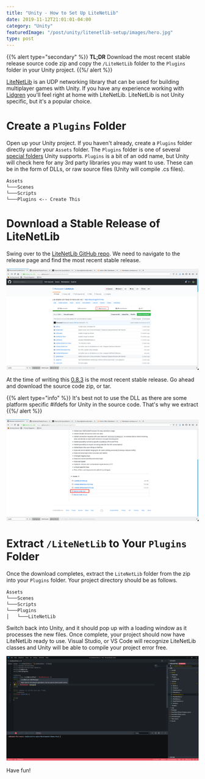 ```yaml
---
title: "Unity - How to Set Up LiteNetLib"
date: 2019-11-12T21:01:01-04:00
category: "Unity"
featuredImage: "/post/unity/litenetlib-setup/images/hero.jpg"
type: post
---
```


{{% alert type="secondary" %}}
**TL;DR** Download the most recent stable release source code zip and copy the `/LiteNetLib` folder to the `Plugins` folder in your Unity project.
{{%/ alert  %}}

[LiteNetLib](https://github.com/RevenantX/LiteNetLib) is an UDP networking library that can be used for building multiplayer games with Unity. If you have any experience working with [Lidgren](https://github.com/lidgren/lidgren-network-gen3) you'll feel right at home with LiteNetLib. LiteNetLib is not Unity specific, but it's a popular choice.

# Create a `Plugins` Folder

Open up your Unity project. If you haven't already, create a `Plugins` folder directly under your `Assets` folder. The `Plugins` folder is one of several [special folders](https://docs.unity3d.com/Manual/SpecialFolders.html) Unity supports. `Plugins` is a bit of an odd name, but Unity will check here for any 3rd party libraries you may want to use. These can be in the form of DLLs, or raw source files (Unity will compile .cs files).

```
Assets
└───Scenes
└───Scripts
└───Plugins <-- Create This
```

# Download a Stable Release of LiteNetLib

Swing over to the [LiteNetLib GitHub repo](https://github.com/RevenantX/LiteNetLib). We need to navigate to the release page and find the most recent stable release.

![](images/1.png)

At the time of writing this [0.8.3](https://github.com/RevenantX/LiteNetLib/releases/tag/v0.8.3) is the most recent stable release. Go ahead and download the source code zip, or tar.

{{% alert type="info" %}}
It's best not to use the DLL as there are some platform specific #ifdefs for Unity in the source code. That's why we extract
{{%/ alert  %}}

![](images/2.png)

# Extract `/LiteNetLib` to Your `Plugins` Folder

Once the download completes, extract the `LiteNetLib` folder from the zip into your `Plugins` folder. Your project directory should be as follows.

```
Assets
└───Scenes
└───Scripts
└───Plugins
│   └───LiteNetLib
```

Switch back into Unity, and it should pop up with a loading window as it processes the new files. Once complete, your project should now have LiteNetLib ready to use. Visual Studio, or VS Code will recognize LiteNetLib classes and Unity will be able to compile your project error free.

![](images/3.png)

Have fun!
